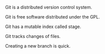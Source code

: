 Git is a distributed version control system.

Git is free software distributed under the GPL.

Git has a mutable index called stage.

Git tracks changes of files.

Creating a new branch is quick.
